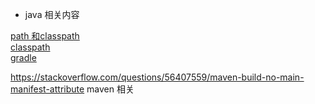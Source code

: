 - java 相关内容

[path 和classpath](https://docs.oracle.com/javase/tutorial/essential/environment/paths.html)   
[classpath](https://www.jianshu.com/p/d63b099cf283)   
[gradle](http://www.cnblogs.com/CloudTeng/p/3417762.html)



https://stackoverflow.com/questions/56407559/maven-build-no-main-manifest-attribute    maven 相关
